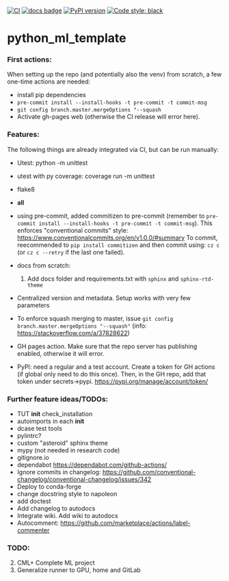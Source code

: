 [![CI](https://github.com/andres-fr/python_ml_template/workflows/CI/badge.svg)](https://github.com/andres-fr/python_ml_template/actions?query=workflow%3ACI)
[![docs badge](https://img.shields.io/badge/docs-latest-blue)](https://andres-fr.github.io/python_ml_template/)
[![PyPI version](https://badge.fury.io/py/aferro-ml-lib.svg)](https://badge.fury.io/py/aferro-ml-lib)
[![Code style: black](https://img.shields.io/badge/code%20style-black-000000.svg)](https://github.com/psf/black)


# python_ml_template


### First actions:

When setting up the repo (and potentially also the venv) from scratch, a few one-time actions are needed:

* install pip dependencies
* `pre-commit install --install-hooks -t pre-commit -t commit-msg`
* `git config branch.master.mergeOptions "--squash`
* Activate gh-pages web (otherwise the CI release will error here).

### Features:

The following things are already integrated via CI, but can be run manually:

* Utest: python -m unittest
* utest with py coverage: coverage run -m unittest
* flake8
* __all__
* using pre-commit, added commitizen to pre-commit (remember to `pre-commit install --install-hooks -t pre-commit -t commit-msg`). This enforces "conventional commits" style: https://www.conventionalcommits.org/en/v1.0.0/#summary To commit, reecommended to `pip install commitizen` and then commit using: `cz c` (or `cz c --retry` if the last one failed).

* docs from scratch:
  1. Add docs folder and requirements.txt with `sphinx` and `sphinx-rtd-theme`
* Centralized version and metadata. Setup works with very few parameters

* To enforce squash merging to master, issue `git config branch.master.mergeOptions "--squash"` (info: https://stackoverflow.com/a/37828622)

* GH pages action. Make sure that the repo server has publishing enabled, otherwise it will error.

* PyPI: need a regular and a test account. Create a token for GH actions (if global only need to do this once). Then, in the GH repo, add that token under secrets->pypi. https://pypi.org/manage/account/token/


### Further feature ideas/TODOs:

* TUT __init__ check_installation
* autoimports in each __init__
* dcase test tools
* pylintrc?
* custom "asteroid" sphinx theme
* mypy (not needed in research code)
* gitignore.io
* dependabot https://dependabot.com/github-actions/
* Ignore commits in changelog: https://github.com/conventional-changelog/conventional-changelog/issues/342
* Deploy to conda-forge
* change docstring style to napoleon
* add doctest
* Add changelog to autodocs
* Integrate wiki. Add wiki to autodocs
* Autocomment: https://github.com/marketplace/actions/label-commenter

### TODO:


2. CML+ Complete ML project
3. Generalize runner to GPU, home and GitLab
